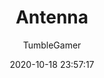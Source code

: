 ---
title: Antenna
author:
  - TumbleGamer
description: 3D Web-based peer to peer voice chat
date: 2020-10-18 23:57:17
buttons:
  - name: Install
    href: https://github.com/tumble1999/antenna/raw/master/Antenna.user.js
  - type: 1
    name: Test
    href: https://tumble1999.github.io/antenna/
  - type: 1
    name: Source
    href: https://github.com/tumble1999/antenna
unfinished: false
userscript: true
require:
  - bcmacro-api
customData:
  bcmacro-api: required
  popper: required
  cardboard: required
---